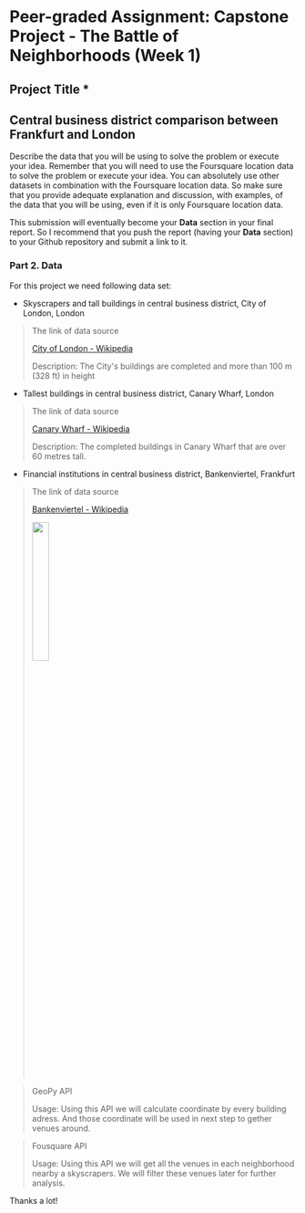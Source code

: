 # Peer-graded Assignment: Capstone Project - The Battle of Neighborhoods (Week 1)

## Project Title *
## Central business district comparison between Frankfurt and London

Describe the data that you will be using to solve the problem or execute your idea. Remember that you will need to use the 
Foursquare location data to solve the problem or execute your idea. You can absolutely use other datasets in combination with 
the Foursquare location data. So make sure that you provide adequate explanation and discussion, with examples, of the data that you will be using, even if it is only Foursquare location data.

This submission will eventually become your __Data__ section in your final report. So I recommend that you push the report (having your __Data__ section) to your Github repository and submit a link to it.

### Part 2. Data

For this project we need following data set:

- Skyscrapers and tall buildings in central business district, City of London, London

> The link of data source 
>
> [City of London - Wikipedia](https://en.wikipedia.org/wiki/City_of_London)
>
> Description: The City's buildings are completed and more than 100 m (328 ft) in height   

- Tallest buildings in central business district, Canary Wharf, London

> The link of data source 
> 
> [Canary Wharf - Wikipedia](https://en.wikipedia.org/wiki/Canary_Wharf)
>
> Description: The completed buildings in Canary Wharf that are over 60 metres tall. 

- Financial institutions in central business district, Bankenviertel, Frankfurt 

> The link of data source 
>
> [Bankenviertel - Wikipedia](https://en.wikipedia.org/wiki/Bankenviertel) 
>
> <img src="https://upload.wikimedia.org/wikipedia/commons/thumb/4/48/Eurotower-04-09.jpg/330px-Eurotower-04-09.jpg" width="25%">

> GeoPy API
>
> Usage: Using this API we will calculate coordinate by every building adress. And those coordinate will be used in next step to gether venues around. 

> Fousquare API
>
> Usage: Using this API we will get all the venues in each neighborhood nearby a skyscrapers. We will filter these venues later for further analysis.

Thanks a lot!
